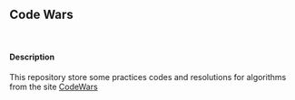 ## Code Wars

<br>

#### Description

This repository store some practices codes and resolutions for algorithms from the site [CodeWars](https://www.codewars.com/users/Walter_padawan)
